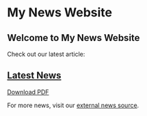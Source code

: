 <head>
    <h1>My News Website</h1>
<head>
<body>
    <h2>Welcome to My News Website</h2>
    <p>Check out our latest article:</p>
    <h2><a href="/BasicWebDev/Online News Article.pdf">Latest News</a></h2>
    <p><a href="BasicWebDev/Online News Article.pdf" target="_blank">Download PDF</a></p>
    <p>For more news, visit our <a href="https://www.thedailyupside.com" target="_blank">external news source</a>.</p>
</body>
